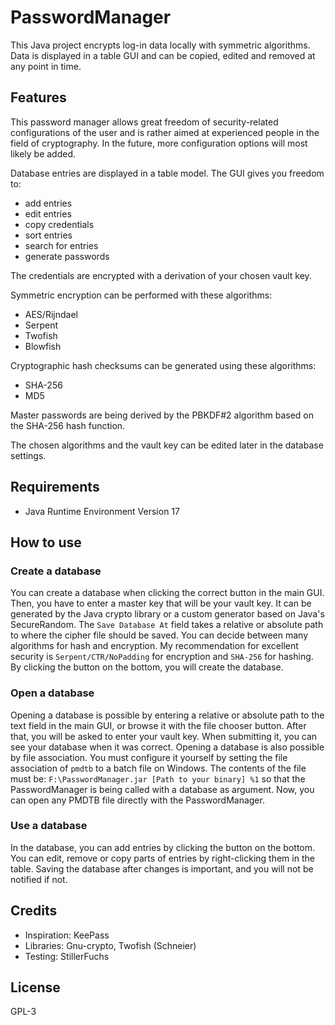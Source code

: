 # PasswordManager
This Java project encrypts log-in data locally with symmetric algorithms. Data is displayed in a table GUI and can be copied, edited and removed at any point in time. 

## Features
This password manager allows great freedom of security-related configurations of the user and is rather aimed at experienced people in the field of cryptography. In the future, more configuration options will most likely be added.

Database entries are displayed in a table model. The GUI gives you freedom to:
- add entries
- edit entries
- copy credentials
- sort entries
- search for entries
- generate passwords

The credentials are encrypted with a derivation of your chosen vault key.

Symmetric encryption can be performed with these algorithms:
- AES/Rijndael
- Serpent
- Twofish
- Blowfish

Cryptographic hash checksums can be generated using these algorithms:
- SHA-256
- MD5

Master passwords are being derived by the PBKDF#2 algorithm based on the SHA-256 hash function.

The chosen algorithms and the vault key can be edited later in the database settings.

## Requirements
- Java Runtime Environment Version 17

## How to use
### Create a database
You can create a database when clicking the correct button in the main GUI. Then, you have to enter a master key that will be your vault key. It can be generated by the Java crypto library or a custom generator based on Java's SecureRandom. The `Save Database At` field takes a relative or absolute path to where the cipher file should be saved. You can decide between many algorithms for hash and encryption. My recommendation for excellent security is `Serpent/CTR/NoPadding` for encryption and `SHA-256` for hashing. By clicking the button on the bottom, you will create the database.
### Open a database
Opening a database is possible by entering a relative or absolute path to the text field in the main GUI, or browse it with the file chooser button. After that, you will be asked to enter your vault key. When submitting it, you can see your database when it was correct.
Opening a database is also possible by file association. You must configure it yourself by setting the file association of `pmdtb` to a batch file on Windows. The contents of the file must be: `F:\PasswordManager.jar [Path to your binary] %1` so that the PasswordManager is being called with a database as argument. Now, you can open any PMDTB file directly with the PasswordManager. 
### Use a database
In the database, you can add entries by clicking the button on the bottom. You can edit, remove or copy parts of entries by right-clicking them in the table. Saving the database after changes is important, and you will not be notified if not. 

## Credits
- Inspiration: KeePass
- Libraries: Gnu-crypto, Twofish (Schneier)
- Testing: StillerFuchs

## License
GPL-3
